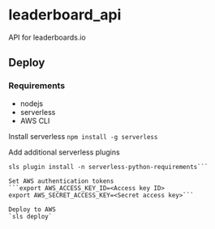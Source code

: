 # leaderboard_api
API for leaderboards.io

## Deploy

### Requirements
- nodejs
- serverless
- AWS CLI

Install serverless
`npm install -g serverless`

Add additional serverless plugins
```sls plugin install -n serverless-wsgi
sls plugin install -n serverless-python-requirements```

Set AWS authentication tokens
```export AWS_ACCESS_KEY_ID=<Access key ID>
export AWS_SECRET_ACCESS_KEY=<Secret access key>```

Deploy to AWS
`sls deploy`
